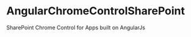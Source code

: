 AngularChromeControlSharePoint
==============================

SharePoint Chrome Control for Apps built on AngularJs
